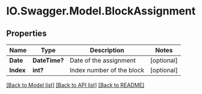 # IO.Swagger.Model.BlockAssignment
## Properties

Name | Type | Description | Notes
------------ | ------------- | ------------- | -------------
**Date** | **DateTime?** | Date of the assignment | [optional] 
**Index** | **int?** | Index number of the block | [optional] 

[[Back to Model list]](../README.md#documentation-for-models) [[Back to API list]](../README.md#documentation-for-api-endpoints) [[Back to README]](../README.md)


